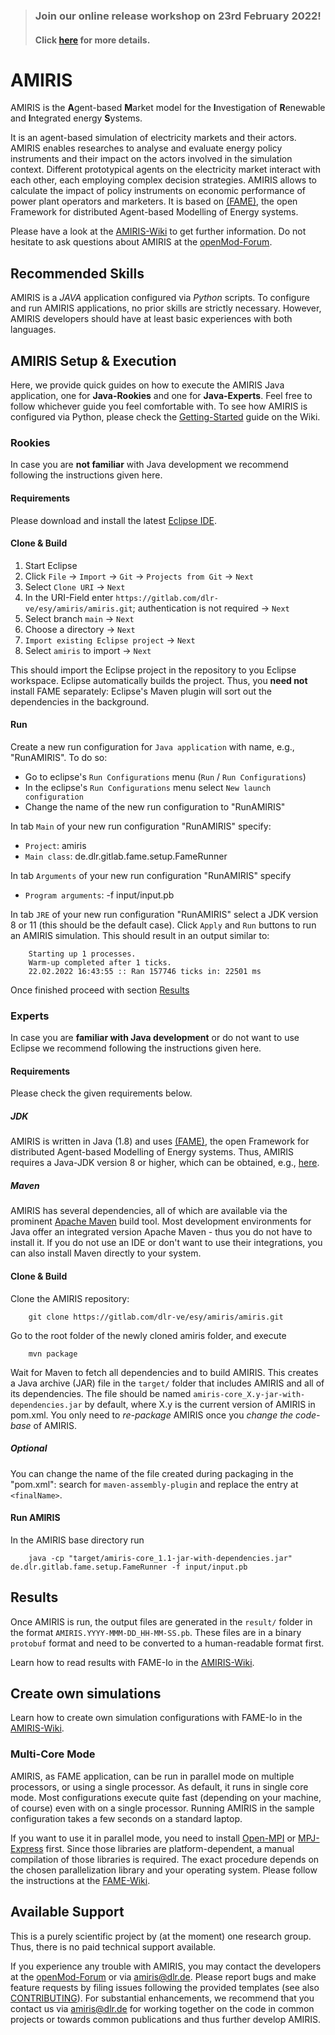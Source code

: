 > ### Join our online release workshop on 23rd February 2022! 
>
> #### Click [here](https://dlr-ve.gitlab.io/esy/amiris/home/page/workshop/) for more details.


# AMIRIS
AMIRIS is the **A**gent-based **M**arket model for the **I**nvestigation of **R**enewable and **I**ntegrated energy **S**ystems.

It is an agent-based simulation of electricity markets and their actors.
AMIRIS enables researches to analyse and evaluate energy policy instruments and their impact on the actors involved in the simulation context.
Different prototypical agents on the electricity market interact with each other, each employing complex decision strategies. 
AMIRIS allows to calculate the impact of policy instruments on economic performance of power plant operators and marketers.
It is based on [(FAME)](https://gitlab.com/fame-framework), the open Framework for distributed Agent-based Modelling of Energy systems.

Please have a look at the [AMIRIS-Wiki](https://gitlab.com/dlr-ve/esy/amiris/amiris/-/wikis/home) to get further information.
Do not hesitate to ask questions about AMIRIS at the [openMod-Forum](https://forum.openmod.org/tag/amiris).

## Recommended Skills
AMIRIS is a *JAVA* application configured via *Python* scripts.
To configure and run AMIRIS applications, no prior skills are strictly necessary.
However, AMIRIS developers should have at least basic experiences with both languages.

## AMIRIS Setup & Execution
Here, we provide quick guides on how to execute the AMIRIS Java application, one for **Java-Rookies** and one for **Java-Experts**.
Feel free to follow whichever guide you feel comfortable with.
To see how AMIRIS is configured via Python, please check the [Getting-Started](https://gitlab.com/dlr-ve/esy/amiris/amiris/-/wikis/Getting-started) guide on the Wiki.

### Rookies
In case you are **not familiar** with Java development we recommend following the instructions given here.

#### Requirements
Please download and install the latest [Eclipse IDE](https://www.eclipse.org/).

#### Clone & Build
1. Start Eclipse
2. Click `File` &rarr; `Import` &rarr; `Git` &rarr; `Projects from Git` &rarr; `Next`
3. Select `Clone URI` &rarr; `Next`
4. In the URI-Field enter `https://gitlab.com/dlr-ve/esy/amiris/amiris.git`; authentication is not required &rarr; `Next`
5. Select branch `main` &rarr; `Next`
6. Choose a directory &rarr; `Next`
7. `Import existing Eclipse project` &rarr; `Next`
8. Select `amiris` to import &rarr; `Next`

This should import the Eclipse project in the repository to you Eclipse workspace.
Eclipse automatically builds the project.
Thus, you **need not** install FAME separately: Eclipse's Maven plugin will sort out the dependencies in the background.

#### Run
Create a new run configuration for `Java application` with name, e.g., "RunAMIRIS". To do so:
* Go to eclipse's `Run Configurations` menu (`Run` / `Run Configurations`)
* In the eclipse's `Run Configurations` menu select `New launch configuration`
* Change the name of the new run configuration to "RunAMIRIS"


In tab `Main` of your new run configuration "RunAMIRIS" specify: 
* `Project`: amiris
* `Main class`: de.dlr.gitlab.fame.setup.FameRunner

In tab `Arguments` of your new run configuration "RunAMIRIS" specify
* `Program arguments`: -f input/input.pb

In tab `JRE` of your new run configuration "RunAMIRIS" select a JDK version 8 or 11 (this should be the default case).
Click `Apply` and `Run` buttons to run an AMIRIS simulation. This should result in an output similar to:

```
    Starting up 1 processes.
    Warm-up completed after 1 ticks. 
    22.02.2022 16:43:55 :: Ran 157746 ticks in: 22501 ms 
```

Once finished proceed with section [Results](#Results)

### Experts
In case you are **familiar with Java development** or do not want to use Eclipse we recommend following the instructions given here.

#### Requirements
Please check the given requirements below.

##### JDK
AMIRIS is written in Java (1.8) and uses [(FAME)](https://gitlab.com/fame-framework), the open Framework for distributed Agent-based Modelling of Energy systems.
Thus, AMIRIS requires a Java-JDK version 8 or higher, which can be obtained, e.g., [here](https://adoptopenjdk.net/). 

##### Maven
AMIRIS has several dependencies, all of which are available via the prominent [Apache Maven](https://maven.apache.org/) build tool.
Most development environments for Java offer an integrated version Apache Maven - thus you do not have to install it.
If you do not use an IDE or don't want to use their integrations, you can also install Maven directly to your system.

#### Clone & Build
Clone the AMIRIS repository:

```
    git clone https://gitlab.com/dlr-ve/esy/amiris/amiris.git
```

Go to the root folder of the newly cloned amiris folder, and execute

```
    mvn package
```

Wait for Maven to fetch all dependencies and to build AMIRIS.
This creates a Java archive (JAR) file in the `target/` folder that includes AMIRIS and all of its dependencies. 
The file should be named `amiris-core_X.y-jar-with-dependencies.jar` by default, where X.y is the current version of AMIRIS in pom.xml.
You only need to *re-package* AMIRIS once you *change the code-base* of AMIRIS.

##### Optional
You can change the name of the file created during packaging in the "pom.xml": search for `maven-assembly-plugin` and replace the entry at `<finalName>`.

#### Run AMIRIS
In the AMIRIS base directory run 

```
    java -cp "target/amiris-core_1.1-jar-with-dependencies.jar" de.dlr.gitlab.fame.setup.FameRunner -f input/input.pb
```

## Results 
Once AMIRIS is run, the output files are generated in the `result/` folder in the format `AMIRIS.YYYY-MMM-DD_HH-MM-SS.pb`.
These files are in a binary `protobuf` format and need to be converted to a human-readable format first.

Learn how to read results with FAME-Io in the [AMIRIS-Wiki](https://gitlab.com/dlr-ve/esy/amiris/amiris/-/wikis/Getting-started).

## Create own simulations
Learn how to create own simulation configurations with FAME-Io in the [AMIRIS-Wiki](https://gitlab.com/dlr-ve/esy/amiris/amiris/-/wikis/Getting-started).

### Multi-Core Mode
AMIRIS, as FAME application, can be run in parallel mode on multiple processors, or using a single processor. 
As default, it runs in single core mode.
Most configurations execute quite fast (depending on your machine, of course) even with on a single processor.
Running AMIRIS in the sample configuration takes a few seconds on a standard laptop.

If you want to use it in parallel mode, you need to install [Open-MPI](https://www.open-mpi.org/) or [MPJ-Express](http://mpj-express.org/) first.
Since those libraries are platform-dependent, a manual compilation of those libraries is required.
The exact procedure depends on the chosen parallelization library and your operating system. 
Please follow the instructions at the [FAME-Wiki](https://gitlab.com/fame-framework/wiki/-/wikis/home).

## Available Support
This is a purely scientific project by (at the moment) one research group. 
Thus, there is no paid technical support available.

If you experience any trouble with AMIRIS, you may contact the developers at the [openMod-Forum](https://forum.openmod.org/tag/amiris) or via [amiris@dlr.de](mailto:amiris@dlr.de).
Please report bugs and make feature requests by filing issues following the provided templates (see also [CONTRIBUTING](CONTRIBUTING)).
For substantial enhancements, we recommend that you contact us via [amiris@dlr.de](mailto:amiris@dlr.de) for working together on the code in common projects or towards common publications and thus further develop AMIRIS.
